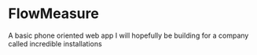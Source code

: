 # FlowMeasure
A basic phone oriented web app I will hopefully be building for a company called incredible installations
